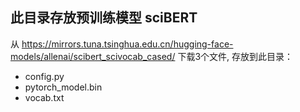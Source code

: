 此目录存放预训练模型 sciBERT
-------------

从 https://mirrors.tuna.tsinghua.edu.cn/hugging-face-models/allenai/scibert_scivocab_cased/ 下载3个文件, 存放到此目录：
- config.py
- pytorch_model.bin
- vocab.txt
